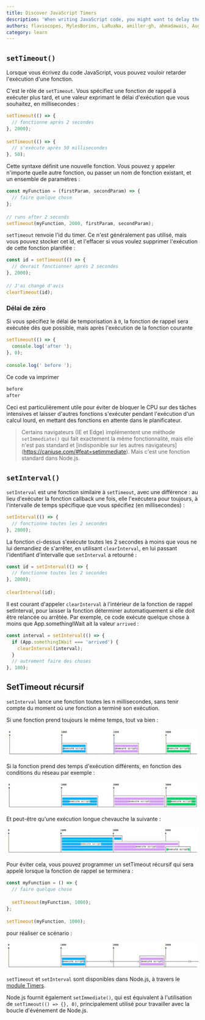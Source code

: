 ```yaml
---
title: Discover JavaScript Timers
description: 'When writing JavaScript code, you might want to delay the execution of a function. Learn how to use setTimeout and setInterval to schedule functions in the future'
authors: flaviocopes, MylesBorins, LaRuaNa, amiller-gh, ahmadawais, AugustinMauroy
category: learn
---
```


## `setTimeout()`

Lorsque vous écrivez du code JavaScript, vous pouvez vouloir retarder l'exécution d'une fonction.

C'est le rôle de `setTimeout`. Vous spécifiez une fonction de rappel à exécuter plus tard, et une valeur exprimant le délai d'exécution que vous souhaitez, en millisecondes :

```js
setTimeout(() => {
  // fonctionne après 2 secondes
}, 2000);

setTimeout(() => {
  // s'exécute après 50 millisecondes
}, 50);
```

Cette syntaxe définit une nouvelle fonction. Vous pouvez y appeler n'importe quelle autre fonction, ou passer un nom de fonction existant, et un ensemble de paramètres :

```js
const myFunction = (firstParam, secondParam) => {
  // faire quelque chose
};

// runs after 2 seconds
setTimeout(myFunction, 2000, firstParam, secondParam);
```

`setTimeout` renvoie l'id du timer. Ce n'est généralement pas utilisé, mais vous pouvez stocker cet id, et l'effacer si vous voulez supprimer l'exécution de cette fonction planifiée :

```js
const id = setTimeout(() => {
  // devrait fonctionner après 2 secondes
}, 2000);

// J'ai changé d'avis
clearTimeout(id);
```

### Délai de zéro

Si vous spécifiez le délai de temporisation à `0`, la fonction de rappel sera exécutée dès que possible, mais après l'exécution de la fonction courante

```js
setTimeout(() => {
  console.log('after ');
}, 0);

console.log(' before ');
```

Ce code va imprimer

```bash
before
after
```

Ceci est particulièrement utile pour éviter de bloquer le CPU sur des tâches intensives et laisser d'autres fonctions s'exécuter pendant l'exécution d'un calcul lourd, en mettant des fonctions en attente dans le planificateur.

> Certains navigateurs (IE et Edge) implémentent une méthode `setImmediate()` qui fait exactement la même fonctionnalité, mais elle n'est pas standard et [indisponible sur les autres navigateurs] (https://caniuse.com/#feat=setimmediate). Mais c'est une fonction standard dans Node.js.

## `setInterval()`

`setInterval` est une fonction similaire à `setTimeout`, avec une différence : au lieu d'exécuter la fonction callback une fois, elle l'exécutera pour toujours, à l'intervalle de temps spécifique que vous spécifiez (en millisecondes) :

```js
setInterval(() => {
  // fonctionne toutes les 2 secondes
}, 2000);
```

La fonction ci-dessus s'exécute toutes les 2 secondes à moins que vous ne lui demandiez de s'arrêter, en utilisant `clearInterval`, en lui passant l'identifiant d'intervalle que `setInterval` a retourné :

```js
const id = setInterval(() => {
  // fonctionne toutes les 2 secondes
}, 2000);

clearInterval(id);
```

Il est courant d'appeler `clearInterval` à l'intérieur de la fonction de rappel setInterval, pour laisser la fonction déterminer automatiquement si elle doit être relancée ou arrêtée. Par exemple, ce code exécute quelque chose à moins que App.somethingIWait ait la valeur `arrived` :

```js
const interval = setInterval(() => {
  if (App.somethingIWait === 'arrived') {
    clearInterval(interval);
  }
  // autrement faire des choses
}, 100);
```

## SetTimeout récursif

`setInterval` lance une fonction toutes les n millisecondes, sans tenir compte du moment où une fonction a terminé son exécution.

Si une fonction prend toujours le même temps, tout va bien :

![setInterval fonctionne bien](setinterval-ok.png)

Si la fonction prend des temps d'exécution différents, en fonction des conditions du réseau par exemple :

![setInterval durée variable](setinterval-varying-duration.png)

Et peut-être qu'une exécution longue chevauche la suivante :

![setInterval overlapping](setinterval-overlapping.png)

Pour éviter cela, vous pouvez programmer un setTimeout récursif qui sera appelé lorsque la fonction de rappel se terminera :

```js
const myFunction = () => {
  // faire quelque chose

  setTimeout(myFunction, 1000);
};

setTimeout(myFunction, 1000);
```

pour réaliser ce scénario :

![Recursive setTimeout](recursive-settimeout.png)

`setTimeout` et `setInterval` sont disponibles dans Node.js, à travers le [module Timers](https://nodejs.org/api/timers.html).

Node.js fournit également `setImmediate()`, qui est équivalent à l'utilisation de `setTimeout(() => {}, 0)`, principalement utilisé pour travailler avec la boucle d'événement de Node.js.
